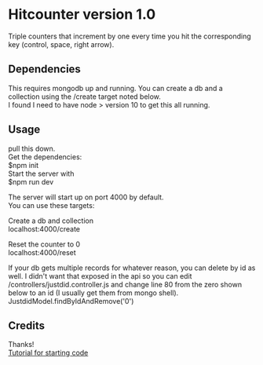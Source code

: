 # Hitcounter version 1.0
Triple counters that increment by one every time you hit the corresponding key (control, space, right arrow).<br>

## Dependencies
This requires mongodb up and running.  You can create a db and a collection using the /create target noted below.<br>
I found I need to have node > version 10 to get this all running.
<br>
## Usage
pull this down.<br>
Get the dependencies:<br>
$npm init<br>
Start the server with<br>
$npm run dev<br>

The server will start up on port 4000 by default.<br>
You can use these targets:<br>

Create a db and collection <br>
localhost:4000/create<br>

Reset the counter to 0<br>
localhost:4000/reset<br>

If your db gets multiple records for whatever reason, you can delete by id as well.  I didn't want that exposed in the api so you can edit /controllers/justdid.controller.js and change line 80 from the zero shown below to an id (I usually get them from mongo shell).
JustdidModel.findByIdAndRemove('0')
<br>
## Credits
Thanks!<br>
[Tutorial for starting code](https://www.javaguides.net/2020/02/nodejs-express-and-mongodb-restful-crud-api-tutorial.html)
